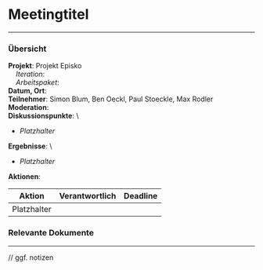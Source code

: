 # Meetingtitel

---

### Übersicht

**Projekt**: Projekt Episko \
&nbsp;&nbsp;&nbsp;&nbsp;_Iteration_: \
&nbsp;&nbsp;&nbsp;&nbsp;_Arbeitspaket_: \
**Datum, Ort**: \
**Teilnehmer**: Simon Blum, Ben Oeckl, Paul Stoeckle, Max Rodler\
**Moderation**: \
**Diskussionspunkte**: \

- $Platzhalter$

**Ergebnisse**: \

- $Platzhalter$

**Aktionen**:

| Aktion      | Verantwortlich | Deadline |
|-------------|----------------|----------|
| Platzhalter |                |          |

### Relevante Dokumente

---

// ggf. notizen
